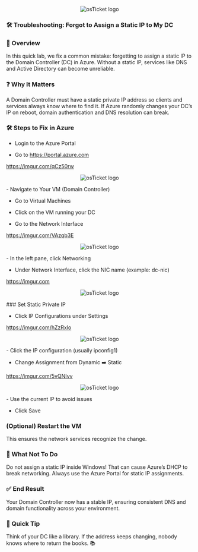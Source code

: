 <p align="center">
<img src="https://i.imgur.com/pqTjnLb.png" alt="osTicket logo"/>
</p>

### 🛠️ Troubleshooting: Forgot to Assign a Static IP to My DC

### 🧩 Overview
In this quick lab, we fix a common mistake: forgetting to assign a static IP to the Domain Controller (DC) in Azure. Without a static IP, services like DNS and Active Directory can become unreliable.

### ❓ Why It Matters
A Domain Controller must have a static private IP address so clients and services always know where to find it. If Azure randomly changes your DC’s IP on reboot, domain authentication and DNS resolution can break.

### 🛠️ Steps to Fix in Azure
- Login to the Azure Portal

- Go to https://portal.azure.com

https://imgur.com/qCz50rw

<p align="center">
<img src="https://i.imgur.com/qCz50rw.png" alt="osTicket logo"/>
</p>
- Navigate to Your VM (Domain Controller)

- Go to Virtual Machines

- Click on the VM running your DC

- Go to the Network Interface

https://imgur.com/VAzqb3E

<p align="center">
<img src="https://i.imgur.com/VAzqb3E.png" alt="osTicket logo"/>
</p>
- In the left pane, click Networking

- Under Network Interface, click the NIC name (example: dc-nic)

https://imgur.com

<p align="center">
<img src="https://i.imgur.com/DT6I835.png" alt="osTicket logo"/>
</p>
### Set Static Private IP

- Click IP Configurations under Settings

https://imgur.com/hZzRxlo

<p align="center">
<img src="https://i.imgur.com/hZzRxlo.png" alt="osTicket logo"/>
</p>
- Click the IP configuration (usually ipconfig1)

- Change Assignment from Dynamic ➡️ Static

https://imgur.com/5vQNIvv

<p align="center">
<img src="https://i.imgur.com/5vQNIvv.png" alt="osTicket logo"/>
</p>
- Use the current IP to avoid issues

- Click Save

### (Optional) Restart the VM
This ensures the network services recognize the change.

### 🚫 What Not To Do
Do not assign a static IP inside Windows!
That can cause Azure’s DHCP to break networking. Always use the Azure Portal for static IP assignments.

### ✅ End Result
Your Domain Controller now has a stable IP, ensuring consistent DNS and domain functionality across your environment.

### 💬 Quick Tip
Think of your DC like a library. If the address keeps changing, nobody knows where to return the books. 📚

